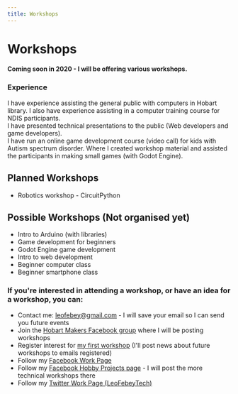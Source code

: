 ```yaml
---
title: Workshops
---
```


# Workshops

#### Coming soon in 2020 - I will be offering various workshops.  

### Experience
I have experience assisting the general public with computers in Hobart library. 
I also have experience assisting in a computer training course for NDIS participants.  
I have presented technical presentations to the public (Web developers and game developers).  
I have run an online game development course (video call) for kids with Autism spectrum disorder. Where I created workshop material and assisted the participants in making small games (with Godot Engine).

## Planned Workshops
* Robotics workshop - CircuitPython

## Possible Workshops (Not organised yet)
* Intro to Arduino (with libraries)
* Game development for beginners
* Godot Engine game development
* Intro to web development
* Beginner computer class
* Beginner smartphone class

### If you're interested in attending a workshop, or have an idea for a workshop, you can:
* Contact me: leofebey@gmail.com - I will save your email so I can send you future events
* Join the [Hobart Makers Facebook group](https://www.facebook.com/groups/hobartmakers/) where I will be posting workshops
* Register interest for [my first workshop](./robot-workshop-circuitpython-beta) (I'll post news about future workshops to emails registered)
* Follow my [Facebook Work Page](https://www.facebook.com/leofebeytech)
* Follow my [Facebook Hobby Projects page](https://www.facebook.com/leofebeyhobbyprojects) - I will post the more technical workshops there
* Follow my [Twitter Work Page (LeoFebeyTech)](https://twitter.com/leofebeytech)
